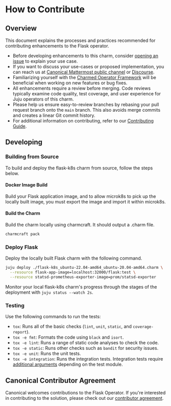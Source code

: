 # How to Contribute

## Overview

This document explains the processes and practices recommended for contributing
enhancements to the Flask operator.

- Before developing enhancements to this charm,
  consider [opening an issue](https://github.com/canonical/flask-k8s-operator/issues)
  to explain your use case.
- If you want to discuss your use-cases or proposed implementation, you can
  reach us
  at [Canonical Mattermost public channel](https://chat.charmhub.io/charmhub/channels/charm-dev)
  or [Discourse](https://discourse.charmhub.io/).
- Familiarizing yourself with
  the [Charmed Operator Framework](https://juju.is/docs/sdk) will be beneficial
  when working on new features or bug fixes.
- All enhancements require a review before merging. Code reviews typically
  examine code quality, test coverage, and user experience for Juju operators of
  this charm.
- Please help us ensure easy-to-review branches by rebasing your pull request
  branch onto the `main` branch. This also avoids merge commits and creates a
  linear Git commit history.
- For additional information on contributing, refer to
  our [Contributing Guide](https://github.com/canonical/is-charms-contributing-guide).

## Developing

### Building from Source

To build and deploy the flask-k8s charm from source, follow the steps below.

#### Docker Image Build

Build your Flask application image, and to allow microk8s to pick up the locally
built image, you must export the image and import it within microk8s.

#### Build the Charm

Build the charm locally using charmcraft. It should output a .charm file.

```bash
charmcraft pack
```

### Deploy Flask

Deploy the locally built Flask charm with the following command.

```bash
juju deploy ./flask-k8s_ubuntu-22.04-amd64_ubuntu-20.04-amd64.charm \
  --resource flask-app-image=localhost:32000/flask:test \
  --resource statsd-prometheus-exporter-image=prom/statsd-exporter
```

Monitor your local flask-k8s charm's progress through the stages of the
deployment with `juju status --watch 2s`.

### Testing

Use the following commands to run the tests:

- `tox`: Runs all of the basic checks (`lint`, `unit`, `static`,
  and `coverage-report`).
- `tox -e fmt`: Formats the code using `black` and `isort`.
- `tox -e lint`: Runs a range of static code analyses to check the code.
- `tox -e static`: Runs other checks such as `bandit` for security issues.
- `tox -e unit`: Runs the unit tests.
- `tox -e integration`: Runs the integration tests. Integration tests
  require [additional arguments](https://github.com/canonical/flask-k8s-operator/blob/main/tests/conftest.py)
  depending on the test module.

## Canonical Contributor Agreement

Canonical welcomes contributions to the Flask Operator. If you're interested in
contributing to the solution, please check out
our [contributor agreement](https://ubuntu.com/legal/contributors).